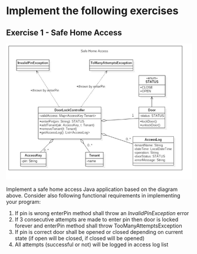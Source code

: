 # Implement the following exercises


## Exercise 1 - Safe Home Access
![Exercise 1 image](docs/ex1.jpg)

Implement a safe home access Java application based on the diagram above. Consider also following functional requirements in implementing your program:
1. If pin is wrong enterPin method shall throw an _InvalidPinException_ error
2. If 3 consecutive attempts are made to enter pin then door is locked forever and enterPin method shall throw TooManyAttemptsException 
3. If pin is correct door shall be opened or closed depending on current state (if open will be closed, if closed will be opened)
4. All attempts (successful or not) will be logged in access log list